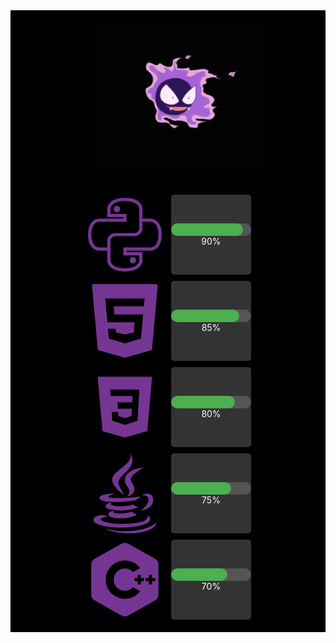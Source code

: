 <!-- Banner com fundo preto -->
<div style="background-color: black; text-align: center; padding: 20px;">
  <img src="https://github.com/phfuark/phfuark/blob/main/Banner.gif" alt="Banner" style="max-width: 100%; height: auto;">
</div>

<!-- Ícones com porcentagem e barra de progresso -->
<div style="background-color: black; text-align: center; padding: 20px;">
  <div style="display: flex; flex-direction: column; align-items: center; gap: 10px;">
    <div style="display: flex; flex-direction: row; align-items: center; gap: 10px;">
      <img src="https://raw.githubusercontent.com/phfuark/phfuark/refs/heads/main/PYTHON.png" alt="Python" style="width: 128px; height: 128px;">
      <div style="width: 128px; height: 128px; background-color: #333; border-radius: 5px; display: flex; flex-direction: column; justify-content: center; align-items: center;">
        <div style="width: 100%; height: 20px; background-color: #555; border-radius: 10px;">
          <div style="height: 100%; width: 90%; background-color: #4caf50; border-radius: 10px;"></div> <!-- Barra de 90% -->
        </div>
        <span style="color: white;">90%</span> <!-- Exemplo de 90% -->
      </div>
    </div>
    <div style="display: flex; flex-direction: row; align-items: center; gap: 10px;">
      <img src="https://raw.githubusercontent.com/phfuark/phfuark/refs/heads/main/HTML5.png" alt="HTML5" style="width: 128px; height: 128px;">
      <div style="width: 128px; height: 128px; background-color: #333; border-radius: 5px; display: flex; flex-direction: column; justify-content: center; align-items: center;">
        <div style="width: 100%; height: 20px; background-color: #555; border-radius: 10px;">
          <div style="height: 100%; width: 85%; background-color: #4caf50; border-radius: 10px;"></div> <!-- Barra de 85% -->
        </div>
        <span style="color: white;">85%</span> <!-- Exemplo de 85% -->
      </div>
    </div>
    <div style="display: flex; flex-direction: row; align-items: center; gap: 10px;">
      <img src="https://raw.githubusercontent.com/phfuark/phfuark/refs/heads/main/CSS3.png" alt="CSS3" style="width: 128px; height: 128px;">
      <div style="width: 128px; height: 128px; background-color: #333; border-radius: 5px; display: flex; flex-direction: column; justify-content: center; align-items: center;">
        <div style="width: 100%; height: 20px; background-color: #555; border-radius: 10px;">
          <div style="height: 100%; width: 80%; background-color: #4caf50; border-radius: 10px;"></div> <!-- Barra de 80% -->
        </div>
        <span style="color: white;">80%</span> <!-- Exemplo de 80% -->
      </div>
    </div>
    <div style="display: flex; flex-direction: row; align-items: center; gap: 10px;">
      <img src="https://raw.githubusercontent.com/phfuark/phfuark/refs/heads/main/JAVA.png" alt="Java" style="width: 128px; height: 128px;">
      <div style="width: 128px; height: 128px; background-color: #333; border-radius: 5px; display: flex; flex-direction: column; justify-content: center; align-items: center;">
        <div style="width: 100%; height: 20px; background-color: #555; border-radius: 10px;">
          <div style="height: 100%; width: 75%; background-color: #4caf50; border-radius: 10px;"></div> <!-- Barra de 75% -->
        </div>
        <span style="color: white;">75%</span> <!-- Exemplo de 75% -->
      </div>
    </div>
    <div style="display: flex; flex-direction: row; align-items: center; gap: 10px;">
      <img src="https://raw.githubusercontent.com/phfuark/phfuark/refs/heads/main/C%2B%2B.png" alt="C++" style="width: 128px; height: 128px;">
      <div style="width: 128px; height: 128px; background-color: #333; border-radius: 5px; display: flex; flex-direction: column; justify-content: center; align-items: center;">
        <div style="width: 100%; height: 20px; background-color: #555; border-radius: 10px;">
          <div style="height: 100%; width: 70%; background-color: #4caf50; border-radius: 10px;"></div> <!-- Barra de 70% -->
        </div>
        <span style="color: white;">70%</span> <!-- Exemplo de 70% -->
      </div>
    </div>
  </div>
</div>
